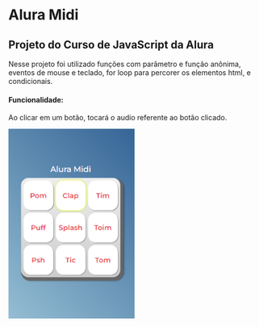 # Alura Midi

## Projeto do Curso de JavaScript da Alura

 Nesse projeto foi utilizado funções com parâmetro e função anônima, eventos de mouse e teclado, for loop para percorer os elementos html, e condicionais.

#### Funcionalidade:
 
 Ao clicar em um botão, tocará o audio referente ao botão clicado.

<img width="250" src="./images/aluramid.png">

